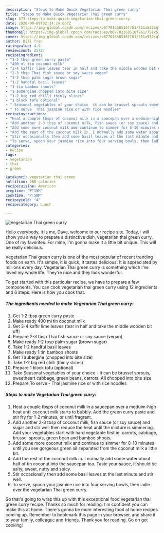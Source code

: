 ```yaml
---
description: "Steps to Make Quick Vegetarian Thai green curry"
title: "Steps to Make Quick Vegetarian Thai green curry"
slug: 873-steps-to-make-quick-vegetarian-thai-green-curry
date: 2020-09-09T02:14:24.607Z
image: https://img-global.cpcdn.com/recipes/b67701368516f761/751x532cq70/vegetarian-thai-green-curry-recipe-main-photo.jpg
thumbnail: https://img-global.cpcdn.com/recipes/b67701368516f761/751x532cq70/vegetarian-thai-green-curry-recipe-main-photo.jpg
cover: https://img-global.cpcdn.com/recipes/b67701368516f761/751x532cq70/vegetarian-thai-green-curry-recipe-main-photo.jpg
author: Bill Tran
ratingvalue: 4.9
reviewcount: 25727
recipeingredient:
- "1-2 tbsp green curry paste"
- "400 ml tin coconut milk"
- "3-4 kaffir lime leaves tear in half and take the middle wooden bit off"
- "2-3 tbsp Thai fish sauce or soy sauce vegan"
- "1-2 tbsp palm sugar brown sugar"
- "1-2 handful basil leaves"
- "1 tin bamboo shoots"
- "1 aubergine chopped into bite size"
- "1-2 big red chilli thinly slices"
- "1 block tofu optional"
- " Seasonal vegetables of your choice  it can be brussel sprouts sweetheart cabbage green beans carrots All chopped into bite size"
- " To serve  Thai jasmine rice or with rice noodles"
recipeinstructions:
- "Heat a couple tbsps of coconut milk in a saucepan over a meduim-high heat until coconut milk starts to bubbly. Add the green curry paste and stir fry for 1-2 minutes, or until fragrant."
- "Add another 2-3 tbsp of coconut milk, fish sauce (or soy sauce) and sugar and stir well then reduce the heat until the mixture is simmering. Add your vegetables start with hard vegetable first ie. carrots, cabbage, brussel sprouts, green bean and bamboo shoots."
- "Add some more coconut milk and continue to simmer for 8-10 minutes until you see gorgeous green oil separated from the coconut milk a little bit."
- "Add the rest of the coconut milk in. I normally add some water about half of tin coconut into the saucepan too. Taste your sauce, it should be salty, sweet, nutty and spicy."
- "Stir occasionally then add some basil leaves at the last minute and stir well."
- "To serve, spoon your jasmine rice into four serving bowls, then ladle over the vegetarian Thai green curry."
categories:
- Recipe
tags:
- vegetarian
- thai
- green

katakunci: vegetarian thai green 
nutrition: 260 calories
recipecuisine: American
preptime: "PT15M"
cooktime: "PT58M"
recipeyield: "4"
recipecategory: Lunch

---
```



![Vegetarian Thai green curry](https://img-global.cpcdn.com/recipes/b67701368516f761/751x532cq70/vegetarian-thai-green-curry-recipe-main-photo.jpg)

Hello everybody, it is me, Dave, welcome to our recipe site. Today, I will show you a way to prepare a distinctive dish, vegetarian thai green curry. One of my favorites. For mine, I'm gonna make it a little bit unique. This will be really delicious.



Vegetarian Thai green curry is one of the most popular of recent trending foods on earth. It's simple, it is quick, it tastes delicious. It is appreciated by millions every day. Vegetarian Thai green curry is something which I've loved my whole life. They're nice and they look wonderful.


To get started with this particular recipe, we have to prepare a few components. You can cook vegetarian thai green curry using 12 ingredients and 6 steps. Here is how you cook that.

<!--inarticleads1-->

##### The ingredients needed to make Vegetarian Thai green curry:

1. Get 1-2 tbsp green curry paste
1. Make ready 400 ml tin coconut milk
1. Get 3-4 kaffir lime leaves (tear in half and take the middle wooden bit off)
1. Prepare 2-3 tbsp Thai fish sauce or soy sauce (vegan)
1. Make ready 1-2 tbsp palm sugar (brown sugar)
1. Take 1-2 handful basil leaves
1. Make ready 1 tin bamboo shoots
1. Get 1 aubergine (chopped into bite size)
1. Take 1-2 big red chilli (thinly slices)
1. Prepare 1 block tofu (optional)
1. Take  Seasonal vegetables of your choice - it can be brussel sprouts, sweetheart cabbage, green beans, carrots. All chopped into bite size
1. Prepare  To serve - Thai jasmine rice or with rice noodles




<!--inarticleads2-->

##### Steps to make Vegetarian Thai green curry:

1. Heat a couple tbsps of coconut milk in a saucepan over a meduim-high heat until coconut milk starts to bubbly. Add the green curry paste and stir fry for 1-2 minutes, or until fragrant.
1. Add another 2-3 tbsp of coconut milk, fish sauce (or soy sauce) and sugar and stir well then reduce the heat until the mixture is simmering. Add your vegetables start with hard vegetable first ie. carrots, cabbage, brussel sprouts, green bean and bamboo shoots.
1. Add some more coconut milk and continue to simmer for 8-10 minutes until you see gorgeous green oil separated from the coconut milk a little bit.
1. Add the rest of the coconut milk in. I normally add some water about half of tin coconut into the saucepan too. Taste your sauce, it should be salty, sweet, nutty and spicy.
1. Stir occasionally then add some basil leaves at the last minute and stir well.
1. To serve, spoon your jasmine rice into four serving bowls, then ladle over the vegetarian Thai green curry.




So that's going to wrap this up with this exceptional food vegetarian thai green curry recipe. Thanks so much for reading. I'm confident you can make this at home. There's gonna be more interesting food at home recipes coming up. Remember to bookmark this page in your browser, and share it to your family, colleague and friends. Thank you for reading. Go on get cooking!
